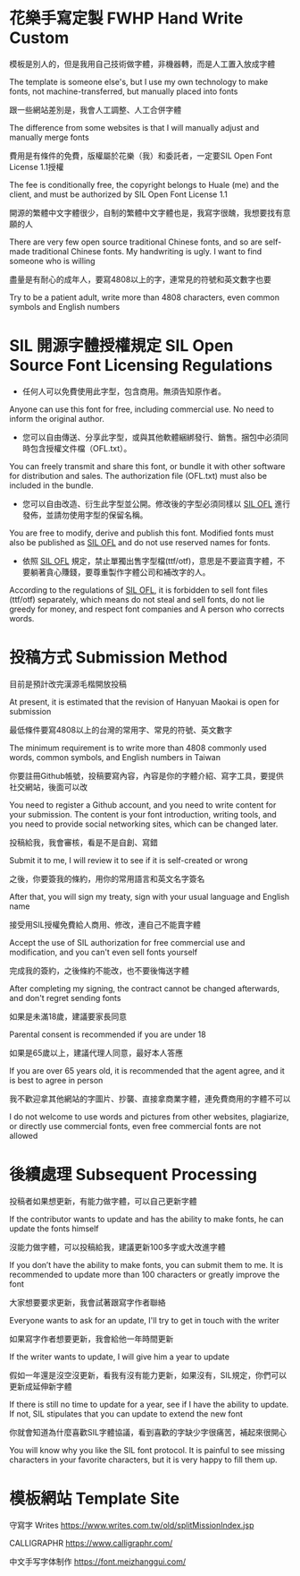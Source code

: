 # 花樂手寫定製 FWHP Hand Write Custom
模板是別人的，但是我用自己技術做字體，非機器轉，而是人工置入放成字體

The template is someone else's, but I use my own technology to make fonts, not machine-transferred, but manually placed into fonts

跟一些網站差別是，我會人工調整、人工合併字體

The difference from some websites is that I will manually adjust and manually merge fonts

費用是有條件的免費，版權屬於花樂（我）和委託者，一定要SIL Open Font License 1.1授權

The fee is conditionally free, the copyright belongs to Huale (me) and the client, and must be authorized by SIL Open Font License 1.1

開源的繁體中文字體很少，自制的繁體中文字體也是，我寫字很醜，我想要找有意願的人

There are very few open source traditional Chinese fonts, and so are self-made traditional Chinese fonts. My handwriting is ugly. I want to find someone who is willing

盡量是有耐心的成年人，要寫4808以上的字，連常見的符號和英文數字也要

Try to be a patient adult, write more than 4808 characters, even common symbols and English numbers
# SIL 開源字體授權規定 SIL Open Source Font Licensing Regulations

* 任何人可以免費使用此字型，包含商用。無須告知原作者。

Anyone can use this font for free, including commercial use. No need to inform the original author.

* 您可以自由傳送、分享此字型，或與其他軟體綑綁發行、銷售。捆包中必須同時包含授權文件檔（OFL.txt）。

You can freely transmit and share this font, or bundle it with other software for distribution and sales. The authorization file (OFL.txt) must also be included in the bundle.

* 您可以自由改造、衍生此字型並公開。修改後的字型必須同樣以 [SIL OFL](https://scripts.sil.org/OFL) 進行發佈，並請勿使用字型的保留名稱。

You are free to modify, derive and publish this font. Modified fonts must also be published as [SIL OFL](https://scripts.sil.org/OFL) and do not use reserved names for fonts.

* 依照 [SIL OFL](https://scripts.sil.org/OFL) 規定，禁止單獨出售字型檔(ttf/otf)，意思是不要盜賣字體，不要躺著貪心賺錢，要尊重製作字體公司和補改字的人。

According to the regulations of [SIL OFL](https://scripts.sil.org/OFL), it is forbidden to sell font files (ttf/otf) separately, which means do not steal and sell fonts, do not lie greedy for money, and respect font companies and A person who corrects words.

# 投稿方式 Submission Method

目前是預計改完漢源毛楷開放投稿

At present, it is estimated that the revision of Hanyuan Maokai is open for submission

最低條件要寫4808以上的台灣的常用字、常見的符號、英文數字

The minimum requirement is to write more than 4808 commonly used words, common symbols, and English numbers in Taiwan

你要註冊Github帳號，投稿要寫內容，內容是你的字體介紹、寫字工具，要提供社交網站，後面可以改

You need to register a Github account, and you need to write content for your submission. The content is your font introduction, writing tools, and you need to provide social networking sites, which can be changed later.

投稿給我，我會審核，看是不是自創、寫錯

Submit it to me, I will review it to see if it is self-created or wrong

之後，你要簽我的條約，用你的常用語言和英文名字簽名

After that, you will sign my treaty, sign with your usual language and English name

接受用SIL授權免費給人商用、修改，連自己不能賣字體

Accept the use of SIL authorization for free commercial use and modification, and you can't even sell fonts yourself

完成我的簽約，之後條約不能改，也不要後悔送字體

After completing my signing, the contract cannot be changed afterwards, and don't regret sending fonts

如果是未滿18歲，建議要家長同意

Parental consent is recommended if you are under 18

如果是65歲以上，建議代理人同意，最好本人答應

If you are over 65 years old, it is recommended that the agent agree, and it is best to agree in person

我不歡迎拿其他網站的字圖片、抄襲、直接拿商業字體，連免費商用的字體不可以

I do not welcome to use words and pictures from other websites, plagiarize, or directly use commercial fonts, even free commercial fonts are not allowed

# 後續處理 Subsequent Processing

投稿者如果想更新，有能力做字體，可以自己更新字體

If the contributor wants to update and has the ability to make fonts, he can update the fonts himself

沒能力做字體，可以投稿給我，建議更新100多字或大改進字體

If you don’t have the ability to make fonts, you can submit them to me. It is recommended to update more than 100 characters or greatly improve the font

大家想要要求更新，我會試著跟寫字作者聯絡

Everyone wants to ask for an update, I'll try to get in touch with the writer

如果寫字作者想要更新，我會給他一年時間更新

If the writer wants to update, I will give him a year to update

假如一年還是沒空沒更新，看我有沒有能力更新，如果沒有，SIL規定，你們可以更新成延伸新字體

If there is still no time to update for a year, see if I have the ability to update. If not, SIL stipulates that you can update to extend the new font

你就會知道為什麼喜歡SIL字體協議，看到喜歡的字缺少字很痛苦，補起來很開心

You will know why you like the SIL font protocol. It is painful to see missing characters in your favorite characters, but it is very happy to fill them up.

# 模板網站 Template Site
守寫字 Writes
https://www.writes.com.tw/old/splitMissionIndex.jsp

CALLIGRAPHR
https://www.calligraphr.com/

中文手写字体制作
https://font.meizhanggui.com/
